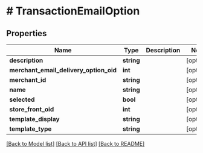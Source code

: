 # # TransactionEmailOption

## Properties

Name | Type | Description | Notes
------------ | ------------- | ------------- | -------------
**description** | **string** |  | [optional]
**merchant_email_delivery_option_oid** | **int** |  | [optional]
**merchant_id** | **string** |  | [optional]
**name** | **string** |  | [optional]
**selected** | **bool** |  | [optional]
**store_front_oid** | **int** |  | [optional]
**template_display** | **string** |  | [optional]
**template_type** | **string** |  | [optional]

[[Back to Model list]](../../README.md#models) [[Back to API list]](../../README.md#endpoints) [[Back to README]](../../README.md)
